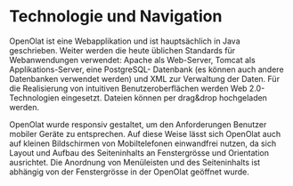 # Technologie und Navigation

OpenOlat ist eine Webapplikation und ist hauptsächlich in Java geschrieben.
Weiter werden die heute üblichen Standards für Webanwendungen verwendet:
Apache als Web-Server, Tomcat als Applikations-Server, eine PostgreSQL-
Datenbank (es können auch andere Datenbanken verwendet werden) und XML zur
Verwaltung der Daten. Für die Realisierung von intuitiven Benutzeroberflächen
werden Web 2.0-Technologien eingesetzt. Dateien können per drag&drop
hochgeladen werden.

OpenOlat wurde responsiv gestaltet, um den Anforderungen Benutzer mobiler
Geräte zu entsprechen. Auf diese Weise lässt sich OpenOlat auch auf kleinen
Bildschirmen von Mobiltelefonen einwandfrei nutzen, da sich Layout und Aufbau
des Seiteninhalts an Fenstergrösse und Orientation ausrichtet. Die Anordnung
von Menüleisten und des Seiteninhalts ist abhängig von der Fenstergrösse in
der OpenOlat geöffnet wurde.

  

